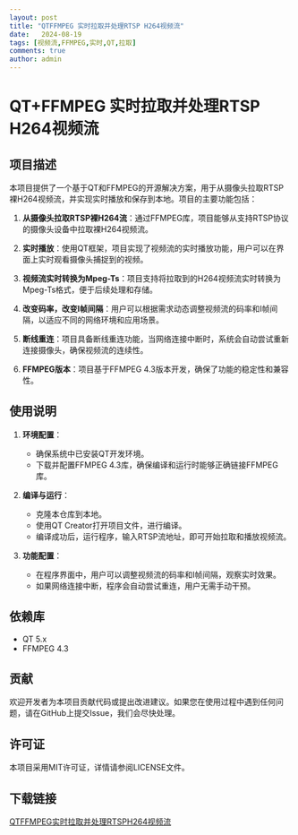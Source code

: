 ```yaml
---
layout: post
title: "QTFFMPEG 实时拉取并处理RTSP H264视频流"
date:   2024-08-19
tags: [视频流,FFMPEG,实时,QT,拉取]
comments: true
author: admin
---
```

# QT+FFMPEG 实时拉取并处理RTSP H264视频流

## 项目描述

本项目提供了一个基于QT和FFMPEG的开源解决方案，用于从摄像头拉取RTSP裸H264视频流，并实现实时播放和保存到本地。项目的主要功能包括：

1. **从摄像头拉取RTSP裸H264流**：通过FFMPEG库，项目能够从支持RTSP协议的摄像头设备中拉取裸H264视频流。

2. **实时播放**：使用QT框架，项目实现了视频流的实时播放功能，用户可以在界面上实时观看摄像头捕捉到的视频。

3. **视频流实时转换为Mpeg-Ts**：项目支持将拉取到的H264视频流实时转换为Mpeg-Ts格式，便于后续处理和存储。

4. **改变码率，改变I帧间隔**：用户可以根据需求动态调整视频流的码率和I帧间隔，以适应不同的网络环境和应用场景。

5. **断线重连**：项目具备断线重连功能，当网络连接中断时，系统会自动尝试重新连接摄像头，确保视频流的连续性。

6. **FFMPEG版本**：项目基于FFMPEG 4.3版本开发，确保了功能的稳定性和兼容性。

## 使用说明

1. **环境配置**：
   - 确保系统中已安装QT开发环境。
   - 下载并配置FFMPEG 4.3库，确保编译和运行时能够正确链接FFMPEG库。

2. **编译与运行**：
   - 克隆本仓库到本地。
   - 使用QT Creator打开项目文件，进行编译。
   - 编译成功后，运行程序，输入RTSP流地址，即可开始拉取和播放视频流。

3. **功能配置**：
   - 在程序界面中，用户可以调整视频流的码率和I帧间隔，观察实时效果。
   - 如果网络连接中断，程序会自动尝试重连，用户无需手动干预。

## 依赖库

- QT 5.x
- FFMPEG 4.3

## 贡献

欢迎开发者为本项目贡献代码或提出改进建议。如果您在使用过程中遇到任何问题，请在GitHub上提交Issue，我们会尽快处理。

## 许可证

本项目采用MIT许可证，详情请参阅LICENSE文件。

## 下载链接

[QTFFMPEG实时拉取并处理RTSPH264视频流](https://pan.quark.cn/s/d2eb5891ad03)